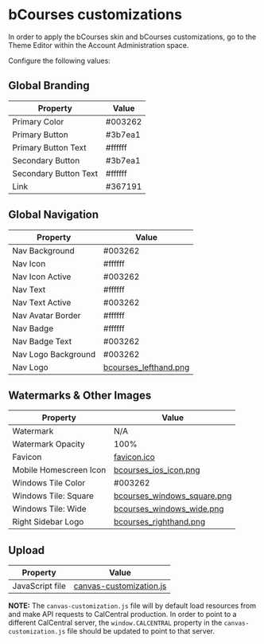 # bCourses customizations

In order to apply the bCourses skin and bCourses customizations, go to the Theme Editor within the Account Administration space.

Configure the following values:

## Global Branding

| Property              | Value   |
|-----------------------|---------|
| Primary Color         | #003262 |
| Primary Button        | #3b7ea1 |
| Primary Button Text   | #ffffff |
| Secondary Button      | #3b7ea1 |
| Secondary Button Text | #ffffff |
| Link                  | #367191 |

## Global Navigation

| Property              | Value                          |
|-----------------------|--------------------------------|
| Nav Background        | #003262                        |
| Nav Icon              | #ffffff                        |
| Nav Icon Active       | #003262                        |
| Nav Text              | #ffffff                        |
| Nav Text Active       | #003262                        |
| Nav Avatar Border     | #ffffff                        |
| Nav Badge             | #ffffff                        |
| Nav Badge Text        | #003262                        |
| Nav Logo Background   | #003262                        |
| Nav Logo              | [bcourses_lefthand.png](public/canvas-customization/images/bcourses_lefthand.png) |

## Watermarks & Other Images

| Property               | Value                                |
|------------------------|--------------------------------------|
| Watermark              | N/A                                  |
| Watermark Opacity      | 100%                                 |
| Favicon                | [favicon.ico](public/canvas-customization/images/favicon.ico) |
| Mobile Homescreen Icon | [bcourses_ios_icon.png](public/canvas-customization/images/bcourses_ios_icon.png) |
| Windows Tile Color     | #003262                              |
| Windows Tile: Square   | [bcourses_windows_square.png](public/canvas-customization/images/bcourses_windows_square.png) |
| Windows Tile: Wide     | [bcourses_windows_wide.png](public/canvas-customization/images/bcourses_windows_wide.png) |
| Right Sidebar Logo     | [bcourses_righthand.png](public/canvas-customization/images/bcourses_righthand.png) |

## Upload

| Property               | Value                     |
|----------------------- |---------------------------|
| JavaScript file        | [canvas-customization.js](public/canvas-customization/canvas-customization.js) |

**NOTE:** The `canvas-customization.js` file will by default load resources from and make API requests to CalCentral production. In order to point to a different CalCentral server, the `window.CALCENTRAL` property in the `canvas-customization.js` file should be updated to point to that server.
